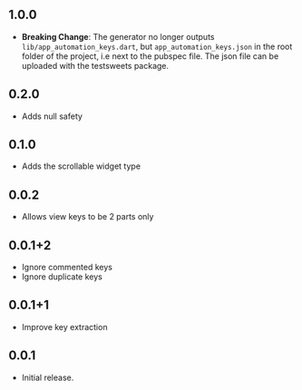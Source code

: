 ## 1.0.0

- **Breaking Change**: The generator no longer outputs `lib/app_automation_keys.dart`, but `app_automation_keys.json` in the root folder of the project, i.e next to the pubspec file. The json file can be uploaded with the testsweets package.

## 0.2.0

- Adds null safety

## 0.1.0

- Adds the scrollable widget type

## 0.0.2

- Allows view keys to be 2 parts only

## 0.0.1+2

- Ignore commented keys
- Ignore duplicate keys

## 0.0.1+1

- Improve key extraction

## 0.0.1

- Initial release.
